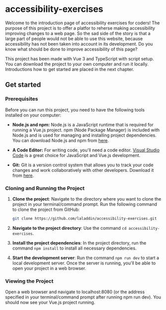 # accessibility-exercises
Welcome to the introduction page of accessibility exercises for coders! The purpose of this project is to offer a platfor to reherse making accessibility improving changes to a web page. So the sad side of the story is that a large part of people would not be able to use this website, because accessibility has not been taken into account in its development. Do you know what should be done to improve accessibility of this page?

This project has been made with Vue 3 and TypeScript with script setup. You can download the project to your own computer and run it locally. Introductions how to get started are placed in the next chapter.

## Get started

### Prerequisites

Before you can run this project, you need to have the following tools installed on your computer:

- **Node.js and npm:** Node.js is a JavaScript runtime that is required for running a Vue.js project. npm (Node Package Manager) is included with Node.js and is used for managing and installing project dependencies. You can download Node.js and npm from [here](https://nodejs.org).

- **A Code Editor:** For writing code, you'll need a code editor. [Visual Studio Code](https://code.visualstudio.com/) is a great choice for JavaScript and Vue.js development.

- **Git:** Git is a version control system that allows you to track your code changes and work collaboratively with other developers. Download it from [here](https://git-scm.com/downloads).


### Cloning and Running the Project

1. **Clone the project**: Navigate to the directory where you want to clone the project in your terminal/command prompt. Run the following command to clone the project from GitHub:

    ```bash
    git clone https://github.com/laladdin/accessibility-exercises.git
    ```

2. **Navigate to the project directory**: Use the command `cd accessibility-exercises`.

3. **Install the project dependencies**: In the project directory, run the command `npm install` to install all necessary dependencies.

4. **Start the development server**: Run the command `npm run dev` to start a local development server. Once the server is running, you'll be able to open your project in a web browser.

### Viewing the Project
Open a web browser and navigate to localhost:8080 (or the address specified in your terminal/command prompt after running npm run dev). You should now see your Vue.js project running.

